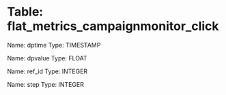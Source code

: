 Table: flat_metrics_campaignmonitor_click
=========================================

Name: dptime
Type: TIMESTAMP

Name: dpvalue
Type: FLOAT

Name: ref_id
Type: INTEGER

Name: step
Type: INTEGER

